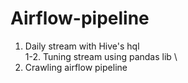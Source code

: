 # Airflow-pipeline

1. Daily stream with Hive's hql \
1-2. Tuning stream using pandas lib \ 
3. Crawling airflow pipeline

   
